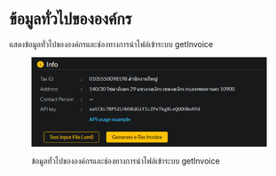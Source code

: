 # ข้อมูลทั่วไปขององค์กร

แสดงข้อมูลทั่วไปขององค์กรและช่องทางการนำไฟล์เข้าระบบ getInvoice

<figure><img src="../../.gitbook/assets/image (15).png" alt="" width="563"><figcaption><p>ข้อมูลทั่วไปขององค์กรและช่องทางการนำไฟล์เข้าระบบ getInvoice</p></figcaption></figure>
